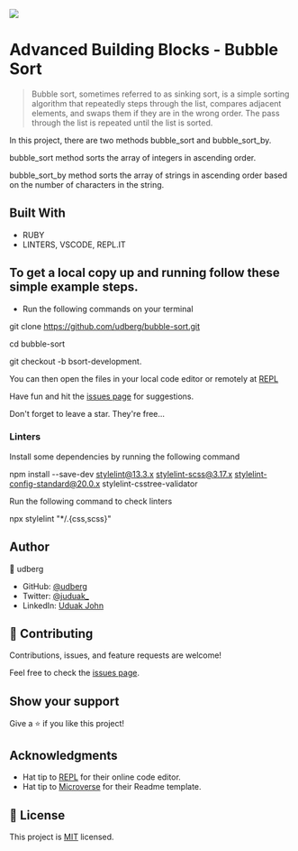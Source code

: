 ![](https://img.shields.io/badge/Microverse-blueviolet)

# Advanced Building Blocks - Bubble Sort

> Bubble sort, sometimes referred to as sinking sort, is a simple sorting algorithm that repeatedly steps through the list, compares adjacent elements, and swaps them if they are in the wrong order. The pass through the list is repeated until the list is sorted.


In this project, there are two methods 
bubble_sort and 
bubble_sort_by.

bubble_sort method sorts the array of integers in ascending order.

bubble_sort_by method sorts the array of strings in ascending order based on the number of characters in the string.

## Built With

- RUBY
- LINTERS, VSCODE, REPL.IT


## To get a local copy up and running follow these simple example steps.

- Run the following commands on your terminal

git clone https://github.com/udberg/bubble-sort.git

cd bubble-sort

git checkout -b bsort-development.

You can then open the files in your local code editor or remotely at [REPL](https://repl.it/~)

Have fun and hit the [issues page](https://github.com/udberg/bubble-sort/issues) for suggestions.

Don't forget to leave a star. They're free...

### Linters

Install some dependencies by running the following command

npm install --save-dev stylelint@13.3.x stylelint-scss@3.17.x stylelint-config-standard@20.0.x stylelint-csstree-validator

Run the following command to check linters

npx stylelint "*/.{css,scss}"


## Author

👤 udberg

- GitHub: [@udberg](https://github.com/udberg)
- Twitter: [@juduak_](https://twitter.com/juduak_)
- LinkedIn: [Uduak John](https://www.linkedin.com/in/uduak-john-090059105/)



## 🤝 Contributing

Contributions, issues, and feature requests are welcome!

Feel free to check the [issues page](https://github.com/udberg/bubble-sort/issues).

## Show your support

Give a ⭐️ if you like this project!

## Acknowledgments

- Hat tip to [REPL](https://repl.it/~) for their online code editor.
- Hat tip to [Microverse](https://github.com/microverseinc) for their Readme template.

## 📝 License

This project is [MIT](https://opensource.org/licenses/MIT) licensed.
